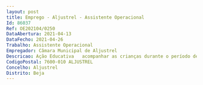 ```yaml
--- 
layout: post
title: Emprego - Aljustrel - Assistente Operacional
Id: 86037
Ref: OE202104/0250
DataAbertura: 2021-04-13
DataFecho: 2021-04-26
Trabalho: Assistente Operacional
Empregador: Câmara Municipal de Aljustrel
Descricao: Ação Educativa   acompanhar as crianças durante o período de funcionamento do estabelecimento de ensino  providenciar a limpeza, arrumação, conservação e boa utilização das instalações, bem como do material e equipamento didático necessário ao desenvolvimento do processo educativo, entre outras funções inerentes à respetiva categoria.
CodigoPostal: 7600-010 ALJUSTREL
Concelho: Aljustrel
Distrito: Beja
--- 
```

